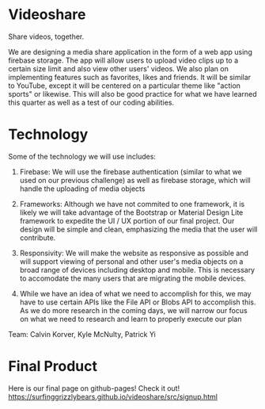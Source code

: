 # Videoshare
Share videos, together.

We are designing a media share application in the form of a web app using firebase storage. The app will allow users to upload video clips up to a certain size limit and also view other users' videos. We also plan on implementing features such as favorites, likes and friends. It will be similar to YouTube, except it will be centered on a particular theme like "action sports" or likewise. This will also be good practice for what we have learned this quarter as well as a test of our coding abilities.


# Technology
Some of the technology we will use includes:

1) Firebase: We will use the firebase authentication (similar to what we used on our previous challenge) as well as firebase storage, which will handle the uploading of media objects

2) Frameworks: Although we have not commited to one framework, it is likely we will take advantage of the Bootstrap or Material Design Lite framework to expedite the UI / UX portion of our final project. Our design will be simple and clean, emphasizing the media that the user will contribute.

3) Responsivity: We will make the website as responsive as possible and will support viewing of personal and other user's media objects on a broad range of devices including desktop and mobile. This is necessary to accomodate the many users that are migrating the mobile devices.

4) While we have an idea of what we need to accomplish for this, we may have to use certain APIs like the File API or Blobs API to accomplish this. As we do more research in the coming days, we will narrow our focus on what we need to research and learn to properly execute our plan

Team: Calvin Korver, Kyle McNulty, Patrick Yi

# Final Product
Here is our final page on github-pages!
Check it out!
https://surfinggrizzlybears.github.io/videoshare/src/signup.html
